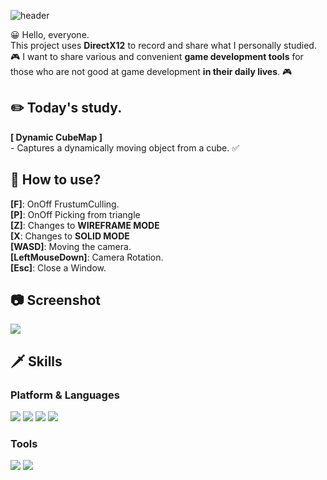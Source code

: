 ![header](https://capsule-render.vercel.app/api?text=DirectX12&fontSize=50&rotate=0&color=38303f&fontColor=ff0099&type=Waving&animation=scaleIn)

😀 Hello, everyone.   
This project uses **DirectX12** to record and share what I personally studied.   
🎮 I want to share various and convenient **game development tools** for those who are not good at game  development **in their daily lives**. 🎮   

## ✏️ Today's study.
**[ Dynamic CubeMap ]**    
\- Captures a dynamically moving object from a cube. ✅   


## 🔑 How to use?  
**[F]**: OnOff FrustumCulling.   
**[P]**: OnOff Picking from triangle    
**[Z]**: Changes to **WIREFRAME MODE**  
**[X**: Changes to **SOLID MODE**  
**[WASD]**: Moving the camera.            
**[LeftMouseDown]**: Camera Rotation.   
**[Esc]**: Close a Window.   

## 📷 Screenshot   
![](https://github.com/orangelie/DirectX12Study/blob/main/17.%202022-04-06-2022-04-11%20(Camera)/pictures/camera.png)    

## 🗡️ Skills
### Platform & Languages
<img src="https://img.shields.io/badge/C%2B%2B-9a00e6?style=flat-square&logo=C%2B%2B&logoColor=white"/> <img src="https://img.shields.io/badge/Python-ff9533?style=flat-square&logo=PYTHON&logoColor=white"/>  <img src="https://img.shields.io/badge/Lua-ff03ff?style=flat-square&logo=LUA&logoColor=white"/> <img src="https://img.shields.io/badge/Rust-38303f?style=flat-square&logo=RUST&logoColor=white"/>
### Tools
<img src="https://img.shields.io/badge/Win32API-38303f?style=flat-square&color=white&logo=MICROSOFT&logoColor=f41e48"/> <img src="https://img.shields.io/badge/DirectX-38303f?style=flat-square&color=white&logo=MICROSOFT&logoColor=02afb7"/>

<br></br>